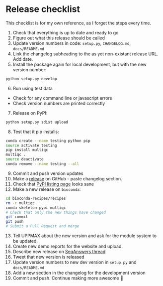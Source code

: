 # Release checklist
This checklist is for my own reference, as I forget the steps every time.

1. Check that everything is up to date and ready to go
2. Figure out what this release should be called
3. Update version numbers in code: `setup.py`, `CHANGELOG.md`, `docs/README.md`
4. Link the changelog subheading to the as yet non-existant release URL. Add date.
5. Install the package again for local development, but with the new version number:
```bash
python setup.py develop
```
6. Run using test data
  * Check for any command line or javascript errors
  * Check version numbers are printed correctly
7. Release on PyPI:
```bash
python setup.py sdist upload
```
8. Test that it pip installs:
```bash
conda create --name testing python pip
source activate testing
pip install multiqc
multiqc .
source deactivate
conda remove --name testing --all
```
9. Commit and push version updates
10. Make a [release](https://github.com/ewels/MultiQC/releases) on GitHub - paste changelog section.
11. Check that [PyPI listing page](https://pypi.python.org/pypi/multiqc/) looks sane
12. Make a new release on `bioconda`:
```bash
cd bioconda-recipes/recipes
rm -r multiqc
conda skeleton pypi multiqc
# Check that only the new things have changed
git commit
git push
# Submit a Pull Request and merge
```
13. Tell UPPMAX about the new version and ask for the module system to be updated.
14. Create new demo reports for the website and upload.
15. Describe new release on [SeqAnswers thread](http://seqanswers.com/forums/showthread.php?p=195831#post195831)
16. Tweet that new version is released
17. Update version numbers to new dev version in `setup.py` and `docs/README.md`
18. Add a new section in the changelog for the development version
19. Commit and push. Continue making more awesome :metal:
